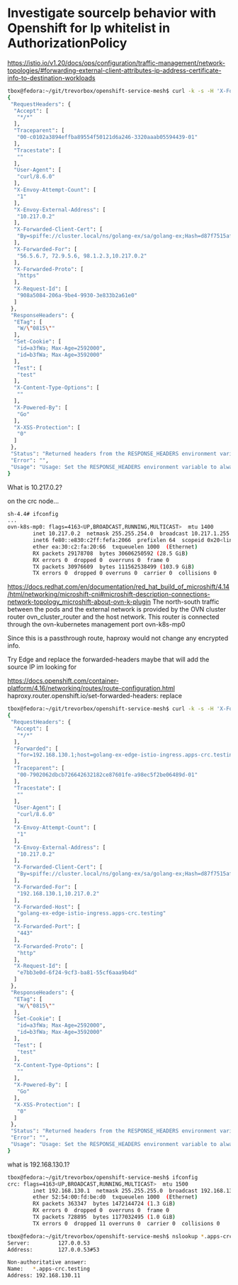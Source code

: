 # Investigate sourceIp behavior with Openshift for Ip whitelist in AuthorizationPolicy

https://istio.io/v1.20/docs/ops/configuration/traffic-management/network-topologies/#forwarding-external-client-attributes-ip-address-certificate-info-to-destination-workloads

```sh
tbox@fedora:~/git/trevorbox/openshift-service-mesh$ curl -k -s -H 'X-Forwarded-For: 56.5.6.7, 72.9.5.6, 98.1.2.3' "https://golang-ex-featurea-istio-ingress.apps-crc.testing/"
{
 "RequestHeaders": {
  "Accept": [
   "*/*"
  ],
  "Traceparent": [
   "00-c0102a3894effba89554f50121d6a246-3320aaab05594439-01"
  ],
  "Tracestate": [
   ""
  ],
  "User-Agent": [
   "curl/8.6.0"
  ],
  "X-Envoy-Attempt-Count": [
   "1"
  ],
  "X-Envoy-External-Address": [
   "10.217.0.2"
  ],
  "X-Forwarded-Client-Cert": [
   "By=spiffe://cluster.local/ns/golang-ex/sa/golang-ex;Hash=d87f7515af2bd04d5de6610eca07b9d949d52f216eb245099674044ae7b14314;Subject=\"\";URI=spiffe://cluster.local/ns/istio-ingress/sa/istio-ingressgateway"
  ],
  "X-Forwarded-For": [
   "56.5.6.7, 72.9.5.6, 98.1.2.3,10.217.0.2"
  ],
  "X-Forwarded-Proto": [
   "https"
  ],
  "X-Request-Id": [
   "908a5084-206a-9be4-9930-3e833b2a61e0"
  ]
 },
 "ResponseHeaders": {
  "ETag": [
   "W/\"0815\""
  ],
  "Set-Cookie": [
   "id=a3fWa; Max-Age=2592000",
   "id=b3fWa; Max-Age=3592000"
  ],
  "Test": [
   "test"
  ],
  "X-Content-Type-Options": [
   ""
  ],
  "X-Powered-By": [
   "Go"
  ],
  "X-XSS-Protection": [
   "0"
  ]
 },
 "Status": "Returned headers from the RESPONSE_HEADERS environment variable.",
 "Error": "",
 "Usage": "Usage: Set the RESPONSE_HEADERS environment variable to always return custom response headers for a GET request, else static default headers will be returned. Alternatively, send a POST or PUT request with the headers you want returned. Example: curl -i -X POST localhost:8080 -d '{\"k1\":[\"v1\"],\"k2\":[\"v3\",\"v4\"]}'"
}
```

What is 10.217.0.2?

on the crc node...
```sh
sh-4.4# ifconfig
...
ovn-k8s-mp0: flags=4163<UP,BROADCAST,RUNNING,MULTICAST>  mtu 1400
        inet 10.217.0.2  netmask 255.255.254.0  broadcast 10.217.1.255
        inet6 fe80::e830:c2ff:fefa:2066  prefixlen 64  scopeid 0x20<link>
        ether ea:30:c2:fa:20:66  txqueuelen 1000  (Ethernet)
        RX packets 29178708  bytes 30606250592 (28.5 GiB)
        RX errors 0  dropped 0  overruns 0  frame 0
        TX packets 30976609  bytes 111562538499 (103.9 GiB)
        TX errors 0  dropped 0 overruns 0  carrier 0  collisions 0
```

https://docs.redhat.com/en/documentation/red_hat_build_of_microshift/4.14/html/networking/microshift-cni#microshift-description-connections-network-topology_microshift-about-ovn-k-plugin
The north-south traffic between the pods and the external network is provided by the OVN cluster router ovn_cluster_router and the host network. This router is connected through the ovn-kubernetes management port ovn-k8s-mp0

Since this is a passthrough route, haproxy would not change any encrypted info.


Try Edge and replace the forwarded-headers maybe that will add the source IP im looking for

https://docs.openshift.com/container-platform/4.16/networking/routes/route-configuration.html
haproxy.router.openshift.io/set-forwarded-headers: replace

```sh
tbox@fedora:~/git/trevorbox/openshift-service-mesh$ curl -k -s -H 'X-Forwarded-For: 56.5.6.7, 72.9.5.6, 98.1.2.3' "https://golang-ex-edge-istio-ingress.apps-crc.testing/"
{
 "RequestHeaders": {
  "Accept": [
   "*/*"
  ],
  "Forwarded": [
   "for=192.168.130.1;host=golang-ex-edge-istio-ingress.apps-crc.testing;proto=https"
  ],
  "Traceparent": [
   "00-7902062dbcb726642632182ce87601fe-a98ec5f2be06489d-01"
  ],
  "Tracestate": [
   ""
  ],
  "User-Agent": [
   "curl/8.6.0"
  ],
  "X-Envoy-Attempt-Count": [
   "1"
  ],
  "X-Envoy-External-Address": [
   "10.217.0.2"
  ],
  "X-Forwarded-Client-Cert": [
   "By=spiffe://cluster.local/ns/golang-ex/sa/golang-ex;Hash=d87f7515af2bd04d5de6610eca07b9d949d52f216eb245099674044ae7b14314;Subject=\"\";URI=spiffe://cluster.local/ns/istio-ingress/sa/istio-ingressgateway"
  ],
  "X-Forwarded-For": [
   "192.168.130.1,10.217.0.2"
  ],
  "X-Forwarded-Host": [
   "golang-ex-edge-istio-ingress.apps-crc.testing"
  ],
  "X-Forwarded-Port": [
   "443"
  ],
  "X-Forwarded-Proto": [
   "http"
  ],
  "X-Request-Id": [
   "e7bb3e0d-6f24-9cf3-ba81-55cf6aaa9b4d"
  ]
 },
 "ResponseHeaders": {
  "ETag": [
   "W/\"0815\""
  ],
  "Set-Cookie": [
   "id=a3fWa; Max-Age=2592000",
   "id=b3fWa; Max-Age=3592000"
  ],
  "Test": [
   "test"
  ],
  "X-Content-Type-Options": [
   ""
  ],
  "X-Powered-By": [
   "Go"
  ],
  "X-XSS-Protection": [
   "0"
  ]
 },
 "Status": "Returned headers from the RESPONSE_HEADERS environment variable.",
 "Error": "",
 "Usage": "Usage: Set the RESPONSE_HEADERS environment variable to always return custom response headers for a GET request, else static default headers will be returned. Alternatively, send a POST or PUT request with the headers you want returned. Example: curl -i -X POST localhost:8080 -d '{\"k1\":[\"v1\"],\"k2\":[\"v3\",\"v4\"]}'"
}
```

what is 192.168.130.1?

```sh
tbox@fedora:~/git/trevorbox/openshift-service-mesh$ ifconfig 
crc: flags=4163<UP,BROADCAST,RUNNING,MULTICAST>  mtu 1500
        inet 192.168.130.1  netmask 255.255.255.0  broadcast 192.168.130.255
        ether 52:54:00:fd:be:d0  txqueuelen 1000  (Ethernet)
        RX packets 363347  bytes 1472144724 (1.3 GiB)
        RX errors 0  dropped 0  overruns 0  frame 0
        TX packets 728895  bytes 1177032495 (1.0 GiB)
        TX errors 0  dropped 11 overruns 0  carrier 0  collisions 0

tbox@fedora:~/git/trevorbox/openshift-service-mesh$ nslookup *.apps-crc.testing
Server:         127.0.0.53
Address:        127.0.0.53#53

Non-authoritative answer:
Name:   *.apps-crc.testing
Address: 192.168.130.11
```
